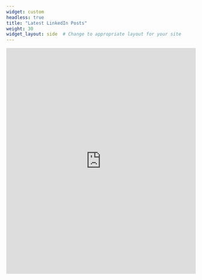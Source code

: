 ```yaml
---
widget: custom
headless: true
title: "Latest LinkedIn Posts"
weight: 30
widget_layout: side  # Change to appropriate layout for your site
---
```


<div class="linkedin-rss-feed">
  <iframe src="https://rss.app/embed/v1/feed/your-rss-feed-url" width="100%" height="600" style="border:0;" ></iframe>
</div>
